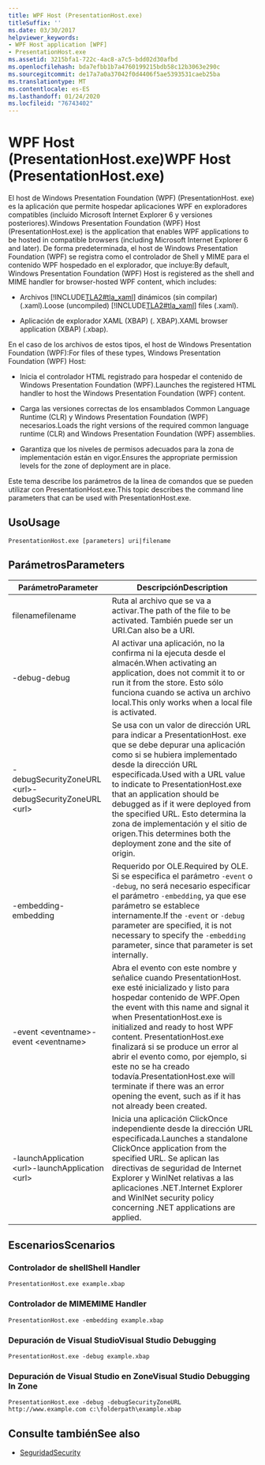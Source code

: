 ```yaml
---
title: WPF Host (PresentationHost.exe)
titleSuffix: ''
ms.date: 03/30/2017
helpviewer_keywords:
- WPF Host application [WPF]
- PresentationHost.exe
ms.assetid: 3215bfa1-722c-4ac8-a7c5-bdd02d30afbd
ms.openlocfilehash: bda7efbb1b7a4760199215bdb58c12b3063e290c
ms.sourcegitcommit: de17a7a0a37042f0d4406f5ae5393531caeb25ba
ms.translationtype: MT
ms.contentlocale: es-ES
ms.lasthandoff: 01/24/2020
ms.locfileid: "76743402"
---
```

# <a name="wpf-host-presentationhostexe"></a><span data-ttu-id="d7d96-102">WPF Host (PresentationHost.exe)</span><span class="sxs-lookup"><span data-stu-id="d7d96-102">WPF Host (PresentationHost.exe)</span></span>
<span data-ttu-id="d7d96-103">El host de Windows Presentation Foundation (WPF) (PresentationHost. exe) es la aplicación que permite hospedar aplicaciones WPF en exploradores compatibles (incluido Microsoft Internet Explorer 6 y versiones posteriores).</span><span class="sxs-lookup"><span data-stu-id="d7d96-103">Windows Presentation Foundation (WPF) Host (PresentationHost.exe) is the application that enables WPF applications to be hosted in compatible browsers (including Microsoft Internet Explorer 6 and later).</span></span> <span data-ttu-id="d7d96-104">De forma predeterminada, el host de Windows Presentation Foundation (WPF) se registra como el controlador de Shell y MIME para el contenido WPF hospedado en el explorador, que incluye:</span><span class="sxs-lookup"><span data-stu-id="d7d96-104">By default, Windows Presentation Foundation (WPF) Host is registered as the shell and MIME handler for browser-hosted WPF content, which includes:</span></span>  
  
- <span data-ttu-id="d7d96-105">Archivos [!INCLUDE[TLA2#tla_xaml](../../../../includes/tla2sharptla-xaml-md.md)] dinámicos (sin compilar) (.xaml).</span><span class="sxs-lookup"><span data-stu-id="d7d96-105">Loose (uncompiled) [!INCLUDE[TLA2#tla_xaml](../../../../includes/tla2sharptla-xaml-md.md)] files (.xaml).</span></span>  
  
- <span data-ttu-id="d7d96-106">Aplicación de explorador XAML (XBAP) (. XBAP).</span><span class="sxs-lookup"><span data-stu-id="d7d96-106">XAML browser application (XBAP) (.xbap).</span></span>  
  
 <span data-ttu-id="d7d96-107">En el caso de los archivos de estos tipos, el host de Windows Presentation Foundation (WPF):</span><span class="sxs-lookup"><span data-stu-id="d7d96-107">For files of these types, Windows Presentation Foundation (WPF) Host:</span></span>  
  
- <span data-ttu-id="d7d96-108">Inicia el controlador HTML registrado para hospedar el contenido de Windows Presentation Foundation (WPF).</span><span class="sxs-lookup"><span data-stu-id="d7d96-108">Launches the registered HTML handler to host the Windows Presentation Foundation (WPF) content.</span></span>  
  
- <span data-ttu-id="d7d96-109">Carga las versiones correctas de los ensamblados Common Language Runtime (CLR) y Windows Presentation Foundation (WPF) necesarios.</span><span class="sxs-lookup"><span data-stu-id="d7d96-109">Loads the right versions of the required common language runtime (CLR) and Windows Presentation Foundation (WPF) assemblies.</span></span>  
  
- <span data-ttu-id="d7d96-110">Garantiza que los niveles de permisos adecuados para la zona de implementación están en vigor.</span><span class="sxs-lookup"><span data-stu-id="d7d96-110">Ensures the appropriate permission levels for the zone of deployment are in place.</span></span>  
  
 <span data-ttu-id="d7d96-111">Este tema describe los parámetros de la línea de comandos que se pueden utilizar con PresentationHost.exe.</span><span class="sxs-lookup"><span data-stu-id="d7d96-111">This topic describes the command line parameters that can be used with PresentationHost.exe.</span></span>  
  
## <a name="usage"></a><span data-ttu-id="d7d96-112">Uso</span><span class="sxs-lookup"><span data-stu-id="d7d96-112">Usage</span></span>  
 `PresentationHost.exe [parameters] uri|filename`  
  
## <a name="parameters"></a><span data-ttu-id="d7d96-113">Parámetros</span><span class="sxs-lookup"><span data-stu-id="d7d96-113">Parameters</span></span>  
  
|<span data-ttu-id="d7d96-114">Parámetro</span><span class="sxs-lookup"><span data-stu-id="d7d96-114">Parameter</span></span>|<span data-ttu-id="d7d96-115">Descripción</span><span class="sxs-lookup"><span data-stu-id="d7d96-115">Description</span></span>|  
|---------------|-----------------|  
|<span data-ttu-id="d7d96-116">filename</span><span class="sxs-lookup"><span data-stu-id="d7d96-116">filename</span></span>|<span data-ttu-id="d7d96-117">Ruta al archivo que se va a activar.</span><span class="sxs-lookup"><span data-stu-id="d7d96-117">The path of the file to be activated.</span></span> <span data-ttu-id="d7d96-118">También puede ser un URI.</span><span class="sxs-lookup"><span data-stu-id="d7d96-118">Can also be a URI.</span></span>|  
|<span data-ttu-id="d7d96-119">-debug</span><span class="sxs-lookup"><span data-stu-id="d7d96-119">-debug</span></span>|<span data-ttu-id="d7d96-120">Al activar una aplicación, no la confirma ni la ejecuta desde el almacén.</span><span class="sxs-lookup"><span data-stu-id="d7d96-120">When activating an application, does not commit it to or run it from the store.</span></span> <span data-ttu-id="d7d96-121">Esto sólo funciona cuando se activa un archivo local.</span><span class="sxs-lookup"><span data-stu-id="d7d96-121">This only works when a local file is activated.</span></span>|  
|<span data-ttu-id="d7d96-122">-debugSecurityZoneURL \<url></span><span class="sxs-lookup"><span data-stu-id="d7d96-122">-debugSecurityZoneURL \<url></span></span>|<span data-ttu-id="d7d96-123">Se usa con un valor de dirección URL para indicar a PresentationHost. exe que se debe depurar una aplicación como si se hubiera implementado desde la dirección URL especificada.</span><span class="sxs-lookup"><span data-stu-id="d7d96-123">Used with a URL value to indicate to PresentationHost.exe that an application should be debugged as if it were deployed from the specified URL.</span></span> <span data-ttu-id="d7d96-124">Esto determina la zona de implementación y el sitio de origen.</span><span class="sxs-lookup"><span data-stu-id="d7d96-124">This determines both the deployment zone and the site of origin.</span></span>|  
|<span data-ttu-id="d7d96-125">-embedding</span><span class="sxs-lookup"><span data-stu-id="d7d96-125">-embedding</span></span>|<span data-ttu-id="d7d96-126">Requerido por OLE.</span><span class="sxs-lookup"><span data-stu-id="d7d96-126">Required by OLE.</span></span> <span data-ttu-id="d7d96-127">Si se especifica el parámetro `-event` o `-debug`, no será necesario especificar el parámetro `-embedding`, ya que ese parámetro se establece internamente.</span><span class="sxs-lookup"><span data-stu-id="d7d96-127">If the `-event` or `-debug` parameter are specified, it is not necessary to specify the `-embedding` parameter, since that parameter is set internally.</span></span>|  
|<span data-ttu-id="d7d96-128">-event \<eventname></span><span class="sxs-lookup"><span data-stu-id="d7d96-128">-event \<eventname></span></span>|<span data-ttu-id="d7d96-129">Abra el evento con este nombre y señalice cuando PresentationHost. exe esté inicializado y listo para hospedar contenido de WPF.</span><span class="sxs-lookup"><span data-stu-id="d7d96-129">Open the event with this name and signal it when PresentationHost.exe is initialized and ready to host WPF content.</span></span> <span data-ttu-id="d7d96-130">PresentationHost.exe finalizará si se produce un error al abrir el evento como, por ejemplo, si este no se ha creado todavía.</span><span class="sxs-lookup"><span data-stu-id="d7d96-130">PresentationHost.exe will terminate if there was an error opening the event, such as if it has not already been created.</span></span>|  
|<span data-ttu-id="d7d96-131">-launchApplication \<url></span><span class="sxs-lookup"><span data-stu-id="d7d96-131">-launchApplication \<url></span></span>|<span data-ttu-id="d7d96-132">Inicia una aplicación ClickOnce independiente desde la dirección URL especificada.</span><span class="sxs-lookup"><span data-stu-id="d7d96-132">Launches a standalone ClickOnce application from the specified URL.</span></span> <span data-ttu-id="d7d96-133">Se aplican las directivas de seguridad de Internet Explorer y WinINet relativas a las aplicaciones .NET.</span><span class="sxs-lookup"><span data-stu-id="d7d96-133">Internet Explorer and WinINet security policy concerning .NET applications are applied.</span></span>|  
  
## <a name="scenarios"></a><span data-ttu-id="d7d96-134">Escenarios</span><span class="sxs-lookup"><span data-stu-id="d7d96-134">Scenarios</span></span>  
  
### <a name="shell-handler"></a><span data-ttu-id="d7d96-135">Controlador de shell</span><span class="sxs-lookup"><span data-stu-id="d7d96-135">Shell Handler</span></span>  
 `PresentationHost.exe example.xbap`  
  
### <a name="mime-handler"></a><span data-ttu-id="d7d96-136">Controlador de MIME</span><span class="sxs-lookup"><span data-stu-id="d7d96-136">MIME Handler</span></span>  
 `PresentationHost.exe -embedding example.xbap`  
  
### <a name="visual-studio-debugging"></a><span data-ttu-id="d7d96-137">Depuración de Visual Studio</span><span class="sxs-lookup"><span data-stu-id="d7d96-137">Visual Studio Debugging</span></span>  
 `PresentationHost.exe -debug example.xbap`  
  
### <a name="visual-studio-debugging-in-zone"></a><span data-ttu-id="d7d96-138">Depuración de Visual Studio en Zone</span><span class="sxs-lookup"><span data-stu-id="d7d96-138">Visual Studio Debugging In Zone</span></span>  
 `PresentationHost.exe -debug -debugSecurityZoneURL http://www.example.com c:\folderpath\example.xbap`  
  
## <a name="see-also"></a><span data-ttu-id="d7d96-139">Consulte también</span><span class="sxs-lookup"><span data-stu-id="d7d96-139">See also</span></span>

- [<span data-ttu-id="d7d96-140">Seguridad</span><span class="sxs-lookup"><span data-stu-id="d7d96-140">Security</span></span>](../security-wpf.md)
